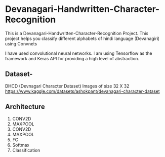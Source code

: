 # Devanagari-Handwritten-Character-Recognition

This is a Devanagari-Handwritten-Character-Recognition Project.
This project helps you classify different alphabets of hindi language (Devanagiri) using Convnets

 I have used convolutional neural networks. I am using Tensorflow as the framework and Keras API for providing a high level of abstraction.
 
 ## Dataset- 
 DHCD (Devnagari Character Dataset)
 Images of size 32 X 32
 https://www.kaggle.com/datasets/ashokpant/devanagari-character-dataset
 
 ## Architecture
 
 1. CONV2D
 2. MAXPOOL
 3. CONV2D
 4. MAXPOOL
 5. FC
 6. Softmax
 7. Classification
 
